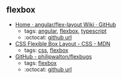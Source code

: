 flexbox 
---
* [Home · angular/flex-layout Wiki · GitHub](https://github.com/angular/flex-layout/wiki)
    * tags: [angular](../tags/angular.md), [flexbox](../tags/flexbox.md), [typescript](../tags/typescript.md)
    * :octocat: [github url](https://github.com/angular/flex-layout)
* [CSS Flexible Box Layout - CSS - MDN](https://developer.mozilla.org/en-US/docs/Web/CSS/CSS_Flexible_Box_Layout)
    * tags: [css](../tags/css.md), [flexbox](../tags/flexbox.md)
* [GitHub - philipwalton/flexbugs](https://github.com/philipwalton/flexbugs)
    * tags: [flexbox](../tags/flexbox.md)
    * :octocat: [github url](https://github.com/philipwalton/flexbugs)
